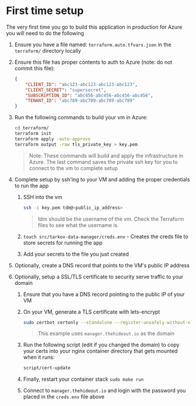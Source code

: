 # First time setup

The very first time you go to build this application in production for Azure you will need to do the following

1. Ensure you have a file named: `terraform.auto.tfvars.json` in the `terraform/` directory locally
1. Ensure this file has proper contents to auth to Azure (note: do not commit this file):

    ```json
    {
        "CLIENT_ID": "abc123-abc123-abc123-abc123",
        "CLIENT_SECRET": "supersecret",
        "SUBSCRIPTION_ID": "abc456-abc456-abc456-abc456",
        "TENANT_ID": "abc789-abc789-abc789-abc789"
    }

    ```

1. Run the following commands to build your vm in Azure:

    ```bash
    cd terraform/
    terraform init
    terraform apply -auto-approve
    terraform output -raw tls_private_key > key.pem
    ```

    > Note: These commands will build and apply the infrastructure in Azure. The last command saves the private ssh key for you to connect to the vm to complete setup

1. Complete setup by ssh'ing to your VM and adding the proper credentials to run the app
    1. SSH into the vm

        ```bash
        ssh -i key.pem tdm@<public_ip_address>
        ```

        > tdm should be the username of the vm. Check the Terraform files to see what the username is.

    1. `touch src/tarkov-data-manager/creds.env` - Creates the creds file to store secrets for running the app
    1. Add your secrets to the file you just created

1. Optionally, create a DNS record that points to the VM's public IP address

1. Optionally, setup a SSL/TLS certificate to security serve traffic to your domain

    1. Ensure that you have a DNS record pointing to the public IP of your VM
    2. On your VM, generate a TLS certificate with lets-encrypt

        ```bash
        sudo certbot certonly --standalone --register-unsafely-without-email
        ```

        > This example uses `manager.thehideout.io` as the domain

    3. Run the following script (edit if you changed the domain) to copy your certs into your nginx container directory that gets mounted when it runs:

        ```bash
        script/cert-update
        ```

    4. Finally, restart your container stack `sudo make run`
    5. Connect to `manager.thehideout.io` and login with the password you placed in the `creds.env` file above
